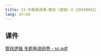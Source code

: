 ```yaml
---
title: 13.专题串讲课—管综（逻辑）4（20240601）
lang: zh-CN
---
```



## 课件
[管综逻辑 专题串讲组卷 - sc.pdf](..%2F..%2Fpublic%2Flogic%2F2.%E9%80%BB%E8%BE%91-%E6%AD%A3%E5%BC%8F%E8%AF%BE%2F13.%E4%B8%93%E9%A2%98%E4%B8%B2%E8%AE%B2%E8%AF%BE%E2%80%94%E7%AE%A1%E7%BB%BC%EF%BC%88%E9%80%BB%E8%BE%91%EF%BC%894%EF%BC%8820240601%EF%BC%89%2F%E7%AE%A1%E7%BB%BC%E9%80%BB%E8%BE%91%20%E4%B8%93%E9%A2%98%E4%B8%B2%E8%AE%B2%E7%BB%84%E5%8D%B7%20-%20sc.pdf)



